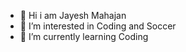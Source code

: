 - 👋 Hi i am Jayesh Mahajan
- 👀 I’m interested in Coding and Soccer
- 🌱 I’m currently learning Coding

<!---
MessiGd/MessiGd is a ✨ special ✨ repository because its `README.md` (this file) appears on your GitHub profile.
You can click the Preview link to take a look at your changes.
--->
